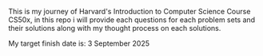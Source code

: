 This is my journey of Harvard's Introduction to Computer Science Course CS50x, in this repo i will provide each questions for each problem sets and their solutions along with my thought process on each solutions.

My target finish date is: 3 September 2025
